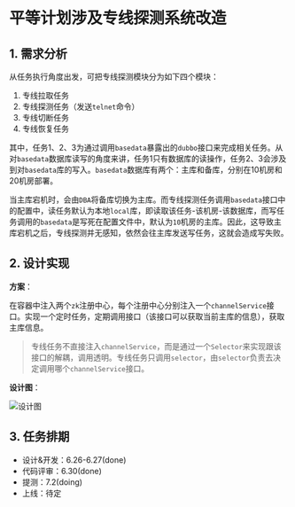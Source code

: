 # 平等计划涉及专线探测系统改造 

## 1. 需求分析
从任务执行角度出发，可把专线探测模块分为如下四个模块：
1. 专线拉取任务
2. 专线探测任务（发送`telnet`命令）
3. 专线切断任务
4. 专线恢复任务

其中，任务1、2、3为通过调用`basedata`暴露出的`dubbo`接口来完成相关任务。从对`basedata`数据库读写的角度来讲，任务1只有数据库的读操作，任务2、3会涉及到对`basedata`库的写入。`basedata`数据库有两个：主库和备库，分别在10机房和20机房部署。

当主库宕机时，会由`DBA`将备库切换为主库。而专线探测任务调用`basedata`接口中的配置中，读任务默认为本地`local`库，即读取该任务-该机房-该数据库，而写任务调用的`basedata`是写死在配置文件中，默认为`10`机房的主库。因此，这导致主库宕机之后，专线探测并无感知，依然会往主库发送写任务，这就会造成写失败。

## 2. 设计实现

**方案**：

在容器中注入两个`zk`注册中心，每个注册中心分别注入一个`channelService`接口。实现一个定时任务，定期调用接口（该接口可以获取当前主库的信息），获取主库信息。

>专线任务不直接注入`channelService`，而是通过一个`Selector`来实现跟该接口的解耦，调用透明。专线任务只调用`selector`，由`selector`负责去决定调用哪个`channelService`接口。

**设计图**：

![设计图](C:\Users\shixu\AppData\Local\Temp\1530508087406.png)

## 3. 任务排期

- 设计&开发：6.26-6.27(done)
- 代码评审：6.30(done)
- 提测：7.2(doing)
- 上线：待定